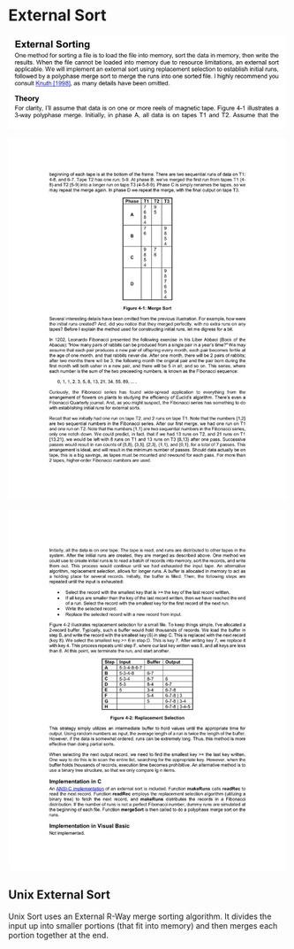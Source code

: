 # External Sort

![image](../../media/External-Sort-image1.jpg)

![image](../../media/External-Sort-image2.jpg)

![image](../../media/External-Sort-image3.jpg)

## Unix External Sort

Unix Sort uses an External R-Way merge sorting algorithm. It divides the input up into smaller portions (that fit into memory) and then merges each portion together at the end.
